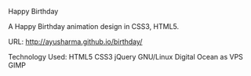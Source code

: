 Happy Birthday

A Happy Birthday animation design in CSS3, HTML5.

URL: http://ayusharma.github.io/birthday/

Technology Used: HTML5 CSS3 jQuery  GNU/Linux Digital Ocean as VPS GIMP
